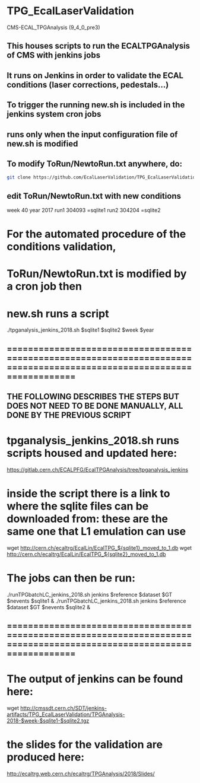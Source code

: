 # TPG_EcalLaserValidation

CMS-ECAL_TPGAnalysis (9_4_0_pre3)

## This houses scripts to run the ECALTPGAnalysis of CMS with jenkins jobs 
## It runs on Jenkins in order to validate the ECAL conditions (laser corrections, pedestals...)

## To trigger the running new.sh is included in the jenkins system cron jobs
## runs only when the input configuration file of new.sh is modified

## To modify ToRun/NewtoRun.txt anywhere, do:

```bash
git clone https://github.com/EcalLaserValidation/TPG_EcalLaserValidation.git
```
## edit ToRun/NewtoRun.txt with new conditions
week 40
year 2017
run1 304093 =sqlite1
run2 304204 =sqlite2

# For the automated procedure of the conditions validation, 
# ToRun/NewtoRun.txt is modified by a cron job then
 
# new.sh runs a script
./tpganalysis_jenkins_2018.sh $sqlite1 $sqlite2 $week $year 

## ======================================================================================================================
## THE FOLLOWING DESCRIBES THE STEPS BUT DOES NOT NEED TO BE DONE MANUALLY, ALL DONE BY THE PREVIOUS SCRIPT

# tpganalysis_jenkins_2018.sh runs scripts housed and updated here:
https://gitlab.cern.ch/ECALPFG/EcalTPGAnalysis/tree/tpganalysis_jenkins

# inside the script there is a link to where the sqlite files can be downloaded from: these are the same one that L1 emulation can use 
wget http://cern.ch/ecaltrg/EcalLin/EcalTPG_${sqlite1}_moved_to_1.db
wget http://cern.ch/ecaltrg/EcalLin/EcalTPG_${sqlite2}_moved_to_1.db

# The jobs can then be run:
./runTPGbatchLC_jenkins_2018.sh jenkins $reference $dataset $GT $nevents $sqlite1 &
./runTPGbatchLC_jenkins_2018.sh jenkins $reference $dataset $GT $nevents $sqlite2 &

## ======================================================================================================================




# The output of jenkins can be found here:
wget http://cmssdt.cern.ch/SDT/jenkins-artifacts/TPG_EcalLaserValidation/TPGAnalysis-2018-$week-$sqlite1-$sqlite2.tgz  

# the slides for the validation are produced here:
http://ecaltrg.web.cern.ch/ecaltrg/TPGAnalysis/2018/Slides/

 
 

